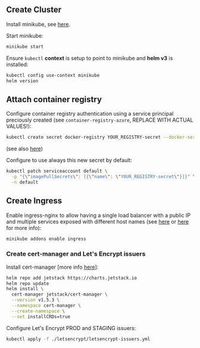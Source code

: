 ## Create Cluster

Install minikube, see [here](https://minikube.sigs.k8s.io/docs/start/).

Start minikube:

```bash
minikube start
```

Ensure `kubectl` **context** is setup to point to minikube and **helm v3** is installed:

```bash
kubectl config use-context minikube
helm version
```

## Attach container registry

Configure container registry authentication using a service principal preciously created (see `container-registry-azure`, REPLACE WITH ACTUAL VALUES!):

```bash
kubectl create secret docker-registry YOUR_REGISTRY-secret --docker-server=YOUR_REGISTRY.azurecr.io --docker-username=<your-name> --docker-password=<your-pwd>
```

(see also [here](https://kubernetes.io/docs/tasks/configure-pod-container/pull-image-private-registry/))

Configure to use always this new secret by default:

```bash
kubectl patch serviceaccount default \
  -p "{\"imagePullSecrets\": [{\"name\": \"YOUR_REGISTRY-secret\"}]}" \
  -n default
```

## Create Ingress

Enable ingress-nginx to allow having a single load balancer with a public IP and multiple services exposed with different host names (see [here](https://kubernetes.github.io/ingress-nginx/deploy/#minikube) or [here](https://kubernetes.io/docs/tasks/access-application-cluster/ingress-minikube/) for more info):

```bash
minikube addons enable ingress
```

### Create cert-manager and Let's Encrypt issuers

Install cert-manager [more info [here](https://cert-manager.io/docs/installation/helm/)]:

```bash
helm repo add jetstack https://charts.jetstack.io
helm repo update
helm install \
  cert-manager jetstack/cert-manager \
  --version v1.5.3 \
  --namespace cert-manager \
  --create-namespace \
  --set installCRDs=true
```

Configure Let's Encrypt PROD and STAGING issuers:

```bash
kubectl apply -f ./letsencrypt/letsencrypt-issuers.yml
```
